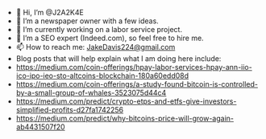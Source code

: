 - 👋 Hi, I’m @J2A2K4E
- 👀 I’m a newspaper owner with a few ideas.
- 🌱 I’m currently working on a labor service project.
- 💞️ I’m a SEO expert (Indeed.com), so feel free to hire me.
- 📫 How to reach me: JakeDavis224@gmail.com
- Blog posts that will help explain what I am doing here include:
- https://medium.com/coin-offerings/hpay-labor-services-hpay-ann-iio-ico-ipo-ieo-sto-altcoins-blockchain-180a60edd08d
- https://medium.com/coin-offerings/a-study-found-bitcoin-is-controlled-by-a-small-group-of-whales-3523075d44c4
- https://medium.com/predict/crypto-etps-and-etfs-give-investors-simplified-profits-d27fa1742256
- https://medium.com/predict/why-bitcoins-price-will-grow-again-ab4431507f20

<!---
J2A2K4E/J2A2K4E is a registered and licensed business owner.
EIN: 33-1127464 FRN: 0023095169 DUNS: 080930889
--->
